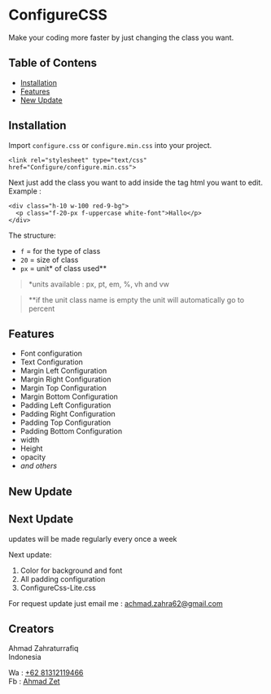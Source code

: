 # ConfigureCSS

Make your coding more faster by just changing the class you want.

## Table of Contens

- [Installation](#Installation)
- [Features](#Features)
- [New Update](#New_Update)

## Installation

Import `configure.css` or `configure.min.css` into your project.<br>

```
<link rel="stylesheet" type="text/css" href="Configure/configure.min.css">
```

Next just add the class you want to add inside the tag html you want to edit.<br>
Example :

```
<div class="h-10 w-100 red-9-bg">
  <p class="f-20-px f-uppercase white-font">Hallo</p>
</div>
```

The structure:

- `f`  = for the type of class
- `20` = size of class
- `px` = unit* of class used**

> *units available : px, pt, em, %, vh and vw

> **if the unit class name is empty the unit will automatically go to percent
 
## Features

<ul>
  <li>Font configuration</li>
  <li>Text Configuration</li>
  <li>Margin Left Configuration</li>
  <li>Margin Right Configuration</li>
  <li>Margin Top Configuration</li>
  <li>Margin Bottom Configuration</li>
  <li>Padding Left Configuration</li>
  <li>Padding Right Configuration</li>
  <li>Padding Top Configuration</li>
  <li>Padding Bottom Configuration</li>
  <li>width</li>
  <li>Height</li>
  <li>opacity</li>
  <li><i>and others</i></li>
 </ul>

## New Update

## Next Update

updates will be made regularly every once a week <br>

Next update:
<ol> 
  <li>Color for background and font</li>
  <li>All padding configuration</li>
  <li>ConfigureCss-Lite.css</li>
</ol>

For request update just email me : <a href="mailto:achmad.zahra62@gmail.com">achmad.zahra62@gmail.com</a>

## Creators

Ahmad Zahraturrafiq<br>
Indonesia

Wa : <a href="https://wa.me/6281312119466?text=Hello%20Zet">+62 81312119466</a><br>
Fb : <a href="https://web.facebook.com/rfq.ns">Ahmad Zet </a>
